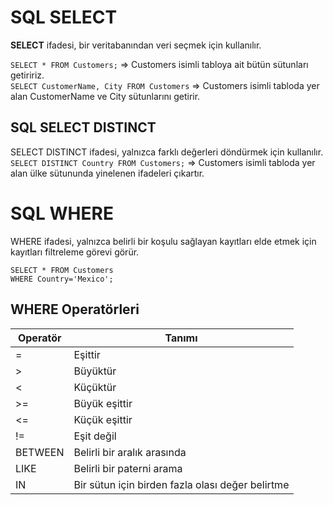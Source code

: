 # SQL SELECT
**SELECT** ifadesi, bir veritabanından veri seçmek için kullanılır.  

`SELECT * FROM Customers;` => Customers isimli tabloya ait bütün sütunları getiririz.  
`SELECT CustomerName, City FROM Customers` => Customers isimli tabloda yer alan CustomerName ve City sütunlarını getirir.

## SQL SELECT DISTINCT
SELECT DISTINCT ifadesi, yalnızca farklı değerleri döndürmek için kullanılır.  
`SELECT DISTINCT Country FROM Customers;` => Customers isimli tabloda yer alan ülke sütununda yinelenen ifadeleri çıkartır.

# SQL WHERE
WHERE ifadesi, yalnızca belirli bir koşulu sağlayan kayıtları elde etmek için kayıtları filtreleme görevi görür.  
```
SELECT * FROM Customers
WHERE Country='Mexico';
```
## WHERE Operatörleri
| Operatör   | Tanımı       |
|------------|--------------|
| =          | Eşittir      |
| >          | Büyüktür     |
| <          | Küçüktür     |
| >=         | Büyük eşittir|
| <=         | Küçük eşittir|
| !=         | Eşit değil   |
| BETWEEN    | Belirli bir aralık arasında |
| LIKE       | Belirli bir paterni arama |
| IN         | Bir sütun için birden fazla olası değer belirtme |
